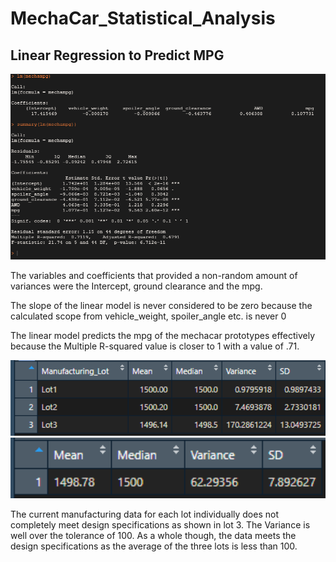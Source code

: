 # MechaCar_Statistical_Analysis
 
## Linear Regression to Predict MPG

<img src="https://github.com/JacobbMorton/MechaCar_Statistical_Analysis/blob/main/MPG.png" width="600" >

The variables and coefficients that provided a non-random amount of variances were the Intercept, ground clearance and the mpg. 

The slope of the linear model is never considered to be zero because the calculated scope from vehicle_weight, spoiler_angle etc. is never 0

The linear model predicts the mpg of the mechacar prototypes effectively because the Multiple R-squared value is closer to 1 with a value of .71.

<img src="https://github.com/JacobbMorton/MechaCar_Statistical_Analysis/blob/main/Lot Summary.png" width="600" >
<img src="https://github.com/JacobbMorton/MechaCar_Statistical_Analysis/blob/main/Total Summary.png" width="600" >

The current manufacturing data for each lot individually does not completely meet design specifications as shown in lot 3. The Variance is well over the tolerance of 100.
As a whole though, the data meets the design specifications as the average of the three lots is less than 100.
